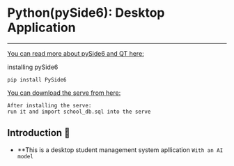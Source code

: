# Python(pySide6): Desktop Application
<hr>

[You can read more about pySide6 and QT here:](https://doc.qt.io/qtforpython/contents.html)

installing pySide6
```
pip install PySide6

```

[You can download the serve from here:](https://downloadsapachefriends.global.ssl.fastly.net/8.1.6/xampp-windows-x64-8.1.6-0-VS16-installer.exe?from_af=true)

```
After installing the serve:
run it and import school_db.sql into the serve

```

## Introduction :page_with_curl:
* **This is a desktop student management system apllication
`With an AI model`
